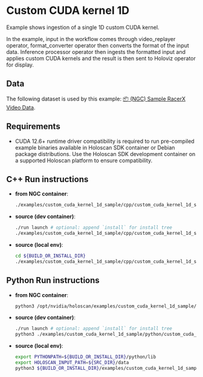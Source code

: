 # Custom CUDA kernel 1D

Example shows ingestion of a single 1D custom CUDA kernel.

In the example, input in the workflow comes through video_replayer operator, format_converter operator then converts the format of the input data. Inference processor operator then ingests the formatted input and applies custom CUDA kernels and the result is then sent to Holoviz operator for display. 

## Data

The following dataset is used by this example:
[📦️ (NGC) Sample RacerX Video Data](https://catalog.ngc.nvidia.com/orgs/nvidia/teams/clara-holoscan/resources/holoscan_racerx_video/files?version=20231009).

## Requirements

- CUDA 12.6+ runtime driver compatibility is required to run pre-compiled example binaries available in Holoscan SDK container or Debian
package distributions. Use the Holoscan SDK development container on a supported Holoscan platform to ensure compatibility.

## C++ Run instructions

* **from NGC container**:
  ```bash
  ./examples/custom_cuda_kernel_1d_sample/cpp/custom_cuda_kernel_1d_sample
  ```
* **source (dev container)**:
  ```bash
  ./run launch # optional: append `install` for install tree
  ./examples/custom_cuda_kernel_1d_sample/cpp/custom_cuda_kernel_1d_sample
  ```
* **source (local env)**:
  ```bash
  cd ${BUILD_OR_INSTALL_DIR}
  ./examples/custom_cuda_kernel_1d_sample/cpp/custom_cuda_kernel_1d_sample
  ```

## Python Run instructions

* **from NGC container**:
  ```bash
  python3 /opt/nvidia/holoscan/examples/custom_cuda_kernel_1d_sample/python/custom_cuda_kernel_1d_sample.py
  ```
* **source (dev container)**:
  ```bash
  ./run launch # optional: append `install` for install tree
  python3 ./examples/custom_cuda_kernel_1d_sample/python/custom_cuda_kernel_1d_sample.py
  ```
* **source (local env)**:
  ```bash
  export PYTHONPATH=${BUILD_OR_INSTALL_DIR}/python/lib
  export HOLOSCAN_INPUT_PATH=${SRC_DIR}/data
  python3 ${BUILD_OR_INSTALL_DIR}/examples/custom_cuda_kernel_1d_sample/python/custom_cuda_kernel_1d_sample.py
  ```